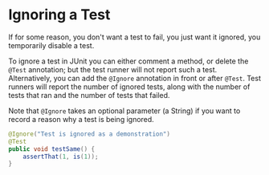 # Ignoring a Test
If for some reason, you don't want a test to fail, you just want it ignored, you temporarily disable a test.

To ignore a test in JUnit you can either comment a method, or delete the `@Test` annotation; but the test runner will not report such a test. Alternatively, you can add the `@Ignore` annotation in front or after `@Test`. Test runners will report the number of ignored tests, along with the number of tests that ran and the number of tests that failed. 

Note that `@Ignore` takes an optional parameter (a String) if you want to record a reason why a test is being ignored.

```java
@Ignore("Test is ignored as a demonstration")
@Test
public void testSame() {
    assertThat(1, is(1));
}
```